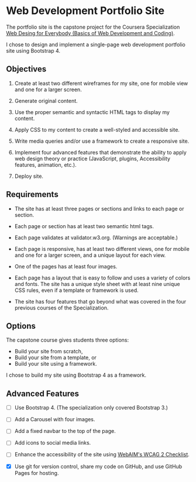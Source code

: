 # Web Development Portfolio Site

The portfolio site is the capstone project for the Coursera Specialization [Web Desing for Everybody (Basics of Web Development and Coding)](https://www.coursera.org/specializations/web-design).

I chose to design and implement a single-page web development portfolio site using Bootstrap 4.


## Objectives

1. Create at least two different wireframes for my site, one for mobile view and one for a larger screen.

2. Generate original content.

3. Use the proper semantic and syntactic HTML tags to display my content.

4. Apply CSS to my content to create a well-styled and accessible site.

5. Write media queries and/or use a framework to create a responsive site.

6. Implement four advanced features that demonstrate the ability to apply web design theory or practice (JavaScript, plugins, Accessibility features, animation, etc.).

7. Deploy site.


## Requirements

- The site has at least three pages or sections and links to each page or section.

- Each page or section has at least two semantic html tags.

- Each page validates at validator.w3.org. (Warnings are acceptable.)

- Each page is responsive, has at least two different views, one for mobile and one for a larger screen, and a unique layout for each view.

- One of the pages has at least four images.

- Each page has a layout that is easy to follow and uses a variety of colors and fonts. The site has a unique style sheet with at least nine unique CSS rules, even if a template or framework is used.

- The site has four features that go beyond what was covered in the four previous courses of the Specialization.


## Options

The capstone course gives students three options:
- Build your site from scratch,
- Build your site from a template, or
- Build your site using a framework.

I chose to build my site using Bootstrap 4 as a framework.


## Advanced Features

- [ ] Use Bootstrap 4. (The specialization only covered Bootstrap 3.)

- [ ] Add a Carousel with four images.

- [ ] Add a fixed navbar to the top of the page.

- [ ] Add icons to social media links.

- [ ] Enhance the accessibility of the site using [WebAIM's WCAG 2 Checklist](https://webaim.org/standards/wcag/checklist/).

- [x] Use git for version control, share my code on GitHub, and use GitHub Pages for hosting.